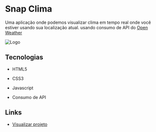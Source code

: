 # Snap Clima

Uma aplicação onde podemos visualizar clima em tempo real onde você estiver usando sua localização atual. usando consumo de API do [Open Weather](https://openweathermap.org/) 

![Logo](https://i.ibb.co/j4kLBxg/Capturar.png)

## Tecnologias

- HTML5

- CSS3

- Javascript

- Consumo de API

## Links

 - [Visualizar projeto](https://thomazdev.github.io/snapclima/)

